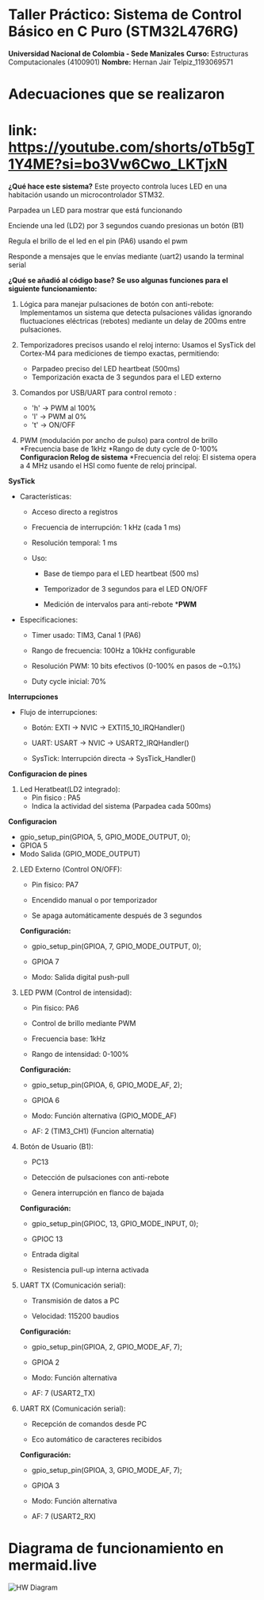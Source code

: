 # Taller Práctico: Sistema de Control Básico en C Puro (STM32L476RG)
 


**Universidad Nacional de Colombia - Sede Manizales**
**Curso:** Estructuras Computacionales (4100901)
**Nombre:** Hernan Jair Telpiz_1193069571

# Adecuaciones que se realizaron
# link:  https://youtube.com/shorts/oTb5gT1Y4ME?si=bo3Vw6Cwo_LKTjxN

**¿Qué hace este sistema?**
Este proyecto controla luces LED en una habitación usando un microcontrolador STM32. 

Parpadea un LED  para mostrar que está funcionando 

Enciende una led (LD2) por 3 segundos cuando presionas un botón (B1)

Regula el brillo de el led en el pin (PA6)  usando el pwm

Responde a mensajes que le envías mediante (uart2) usando la terminal serial 

**¿Qué se añadió al código base?**
**Se uso algunas funciones para el siguiente funcionamiento:**

1. Lógica para manejar pulsaciones de botón con anti-rebote:  Implementamos un sistema que detecta pulsaciones válidas ignorando fluctuaciones eléctricas (rebotes) mediante un delay de 200ms entre pulsaciones.

2. Temporizadores precisos usando el reloj interno: Usamos el SysTick del Cortex-M4 para mediciones de tiempo exactas, permitiendo:
    * Parpadeo preciso del LED heartbeat (500ms)
    * Temporización exacta de 3 segundos para el LED externo

3. Comandos por USB/UART para control remoto : 
    * 'h' -> PWM al 100% 
    * 'l' -> PWM al 0%
    * 't' -> ON/OFF

4. PWM (modulación por ancho de pulso) para control de brillo
    *Frecuencia base de 1kHz
    *Rango de duty cycle de 0-100%
**Configuracion Relog de sistema**
*Frecuencia del reloj:
El sistema opera a 4 MHz usando el HSI como fuente de reloj principal.

**SysTick**

* Características:

    * Acceso directo a registros 

    * Frecuencia de interrupción: 1 kHz (cada 1 ms)

    * Resolución temporal: 1 ms 

    * Uso:

        * Base de tiempo para el LED heartbeat (500 ms)

        * Temporizador de 3 segundos para el LED ON/OFF

        * Medición de intervalos para anti-rebote
***PWM**
* Especificaciones:

    * Timer usado: TIM3, Canal 1 (PA6)

    * Rango de frecuencia: 100Hz a 10kHz configurable

    * Resolución PWM: 10 bits efectivos (0-100% en pasos de ~0.1%)

    * Duty cycle inicial: 70%

**Interrupciones**

* Flujo de interrupciones:

    * Botón: EXTI → NVIC → EXTI15_10_IRQHandler()

    * UART: USART → NVIC → USART2_IRQHandler()

    * SysTick: Interrupción directa → SysTick_Handler()

**Configuracion de pines**
1. Led Heratbeat(LD2 integrado):
    * Pin fisico : PA5
    * Indica la actividad del sistema (Parpadea cada 500ms)

**Configuracion**

* gpio_setup_pin(GPIOA, 5, GPIO_MODE_OUTPUT, 0);
*    GPIOA 5
* Modo  Salida (GPIO_MODE_OUTPUT)

2. LED Externo (Control ON/OFF):

    * Pin físico: PA7

    * Encendido manual o por temporizador

    * Se apaga automáticamente después de 3 segundos

    **Configuración:**

    * gpio_setup_pin(GPIOA, 7, GPIO_MODE_OUTPUT, 0);

    * GPIOA 7

    * Modo: Salida digital push-pull

3. LED PWM (Control de intensidad):

    * Pin físico: PA6

    * Control de brillo mediante PWM

    * Frecuencia base: 1kHz

    * Rango de intensidad: 0-100%

    **Configuración:**

    * gpio_setup_pin(GPIOA, 6, GPIO_MODE_AF, 2);

    * GPIOA 6

    * Modo: Función alternativa (GPIO_MODE_AF)

    * AF: 2 (TIM3_CH1) (Funcion alternatia)

4. Botón de Usuario (B1):

    * PC13

    * Detección de pulsaciones con anti-rebote

    * Genera interrupción en flanco de bajada

    **Configuración:**

    * gpio_setup_pin(GPIOC, 13, GPIO_MODE_INPUT, 0);

    * GPIOC 13

    * Entrada digital

    * Resistencia pull-up interna activada

5. UART TX (Comunicación serial):

    * Transmisión de datos a PC

    * Velocidad: 115200 baudios

    **Configuración:**

    * gpio_setup_pin(GPIOA, 2, GPIO_MODE_AF, 7);

    * GPIOA 2

    * Modo: Función alternativa

    * AF: 7 (USART2_TX)

6. UART RX (Comunicación serial):

    * Recepción de comandos desde PC

    * Eco automático de caracteres recibidos

    **Configuración:**

    * gpio_setup_pin(GPIOA, 3, GPIO_MODE_AF, 7);

    * GPIOA 3

    * Modo: Función alternativa

    * AF: 7 (USART2_RX)

# Diagrama de funcionamiento en mermaid.live

![HW Diagram](assets/Diagrama_Funcionamiento.png)